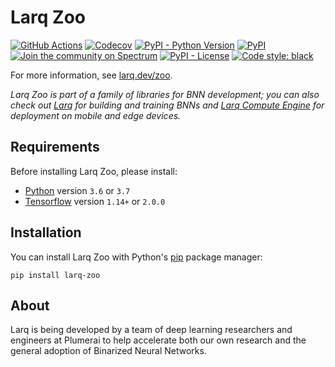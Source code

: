 # Larq Zoo

[![GitHub Actions](https://github.com/larq/zoo/workflows/Unittest/badge.svg)](https://github.com/larq/zoo/actions?workflow=Unittest) [![Codecov](https://img.shields.io/codecov/c/github/larq/zoo)](https://codecov.io/github/larq/zoo?branch=master) [![PyPI - Python Version](https://img.shields.io/pypi/pyversions/larq-zoo.svg)](https://pypi.org/project/larq-zoo/) [![PyPI](https://img.shields.io/pypi/v/larq-zoo.svg)](https://pypi.org/project/larq-zoo/) [![Join the community on Spectrum](https://withspectrum.github.io/badge/badge.svg)](https://spectrum.chat/larq) [![PyPI - License](https://img.shields.io/pypi/l/larq-zoo.svg)](https://github.com/plumerai/larq-zoo/blob/master/LICENSE) [![Code style: black](https://img.shields.io/badge/code%20style-black-000000.svg)](https://github.com/ambv/black)

For more information, see [larq.dev/zoo](https://docs.larq.dev/zoo/).

*Larq Zoo is part of a family of libraries for BNN development; you can also check out [Larq](https://github.com/larq/larq) for building and training BNNs and [Larq Compute Engine](https://github.com/larq/compute-engine) for deployment on mobile and edge devices.*

## Requirements

Before installing Larq Zoo, please install:

- [Python](https://python.org) version `3.6` or `3.7`
- [Tensorflow](https://www.tensorflow.org/install) version `1.14+` or `2.0.0`

## Installation

You can install Larq Zoo with Python's [pip](https://pip.pypa.io/en/stable/) package manager:

```shell
pip install larq-zoo
```

## About

Larq is being developed by a team of deep learning researchers and engineers at Plumerai to help accelerate both our own research and the general adoption of Binarized Neural Networks.
